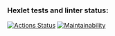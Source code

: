 ### Hexlet tests and linter status:
[![Actions Status](https://github.com/Lunycat/java-project-99/actions/workflows/hexlet-check.yml/badge.svg)](https://github.com/Lunycat/java-project-99/actions)
[![Maintainability](https://api.codeclimate.com/v1/badges/1d7382a5cbbd308ad088/maintainability)](https://codeclimate.com/github/Lunycat/java-project-99/maintainability)
